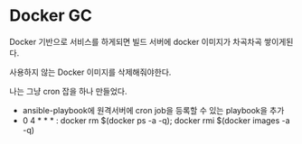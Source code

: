 # Docker GC

Docker 기반으로 서비스를 하게되면 빌드 서버에 docker 이미지가 차곡차곡 쌓이게된다.

사용하지 않는 Docker 이미지를 삭제해줘야한다.

나는 그냥 cron 잡을 하나 만들었다.

- ansible-playbook에 원격서버에 cron job을 등록할 수 있는 playbook을 추가
- 0 4 * * * : docker rm $(docker ps -a -q); docker rmi $(docker images -a -q)

